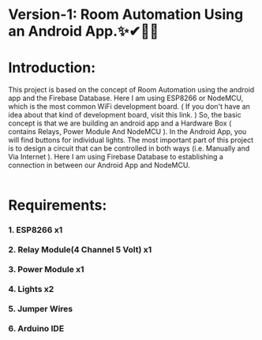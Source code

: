 # Version-1: Room Automation Using an Android App.✨✔🤳🤳


<h1>Introduction:</h1>
This project is based on the concept of Room Automation using the android app and the Firebase Database. Here I am using ESP8266 or NodeMCU, which is the most common WiFi development board. ( If you don't have an idea about that kind of development board, visit this link. ) So, the basic concept is that we are building an android app and a Hardware Box ( contains Relays, Power Module And NodeMCU ). In the Android App, you will find buttons for individual lights. The most important part of this project is to design a circuit that can be controlled in both ways (i.e. Manually and Via Internet ). Here I am using Firebase Database to establishing a connection in between our Android App and NodeMCU.
<br></br>
<h1>Requirements:</h1>
<h3>1. ESP8266 x1<br></br>2. Relay Module(4 Channel 5 Volt) x1<br></br>3. Power Module x1<br></br>4. Lights x2<br></br>5. Jumper Wires<br></br>6. Arduino IDE
<br></br></h3>
